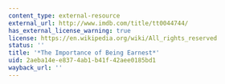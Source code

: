 ```yaml
---
content_type: external-resource
external_url: http://www.imdb.com/title/tt0044744/
has_external_license_warning: true
license: https://en.wikipedia.org/wiki/All_rights_reserved
status: ''
title: '*The Importance of Being Earnest*'
uid: 2aeba14e-e837-4ab1-b41f-42aee0185bd1
wayback_url: ''
---
```

